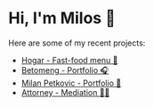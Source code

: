 # Hi, I'm Milos 👋

Here are some of my recent projects:

- [Hogar - Fast-food menu 🍔](www.hogar.rs)
- [Betomeng - Portfolio 🎧](www.betomeng.com)
- [Milan Petkovic - Portfolio 🎹](www.milanpetkovic.com)
- [Attorney - Mediation 👩‍💼](www.mediatorserbia.com)
